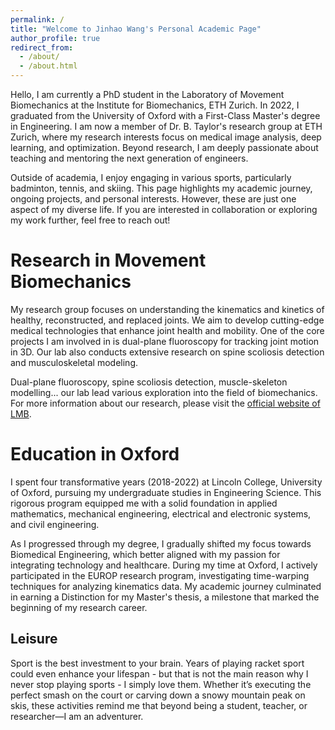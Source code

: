 ```yaml
---
permalink: /
title: "Welcome to Jinhao Wang's Personal Academic Page"
author_profile: true
redirect_from: 
  - /about/
  - /about.html
---
```


Hello, I am currently a PhD student in the Laboratory of Movement Biomechanics at the Institute for Biomechanics, ETH Zurich. In 2022, I graduated from the University of Oxford with a First-Class Master's degree in Engineering. I am now a member of Dr. B. Taylor's research group at ETH Zurich, where my research interests focus on medical image analysis, deep learning, and optimization. Beyond research, I am deeply passionate about teaching and mentoring the next generation of engineers.

Outside of academia, I enjoy engaging in various sports, particularly badminton, tennis, and skiing. This page highlights my academic journey, ongoing projects, and personal interests. However, these are just one aspect of my diverse life. If you are interested in collaboration or exploring my work further, feel free to reach out!

Research in Movement Biomechanics
======
My research group focuses on understanding the kinematics and kinetics of healthy, reconstructed, and replaced joints. We aim to develop cutting-edge medical technologies that enhance joint health and mobility. One of the core projects I am involved in is dual-plane fluoroscopy for tracking joint motion in 3D. Our lab also conducts extensive research on spine scoliosis detection and musculoskeletal modeling.

Dual-plane fluoroscopy, spine scoliosis detection, muscle-skeleton modelling... our lab lead various exploration into the field of biomechanics. For more information about our research, please visit the [official website of LMB](https://movement.ethz.ch/).

Education in Oxford
======
I spent four transformative years (2018-2022) at Lincoln College, University of Oxford, pursuing my undergraduate studies in Engineering Science. This rigorous program equipped me with a solid foundation in applied mathematics, mechanical engineering, electrical and electronic systems, and civil engineering.

As I progressed through my degree, I gradually shifted my focus towards Biomedical Engineering, which better aligned with my passion for integrating technology and healthcare. During my time at Oxford, I actively participated in the EUROP research program, investigating time-warping techniques for analyzing kinematics data. My academic journey culminated in earning a Distinction for my Master's thesis, a milestone that marked the beginning of my research career.

Leisure
------
Sport is the best investment to your brain. Years of playing racket sport could even enhance your lifespan - but that is not the main reason why I never stop playing sports - I simply love them. Whether it’s executing the perfect smash on the court or carving down a snowy mountain peak on skis, these activities remind me that beyond being a student, teacher, or researcher—I am an adventurer.



